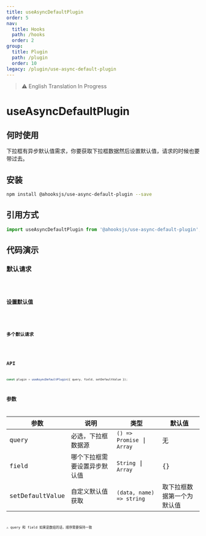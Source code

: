 ```yaml
---
title: useAsyncDefaultPlugin
order: 5
nav:
  title: Hooks
  path: /hooks
  order: 2
group:
  title: Plugin
  path: /plugin
  order: 10
legacy: /plugin/use-async-default-plugin
---
```


> ⚠️ English Translation In Progress

# useAsyncDefaultPlugin

## 何时使用

下拉框有异步默认值需求，你要获取下拉框数据然后设置默认值，请求的时候也要带过去。

## 安装

```sh
npm install @ahooksjs/use-async-default-plugin --save
```

## 引用方式

```js
import useAsyncDefaultPlugin from '@ahooksjs/use-async-default-plugin';
```

## 代码演示

### 默认请求

<code src="./demo/default.tsx" />

### 设置默认值

<code src="./demo/setDefaultValue.tsx" />

### 多个默认请求

<code src="./demo/multi.tsx" />

## API

```js
const plugin = useAsyncDefaultPlugin({ query, field, setDefaultValue });
```

## 参数

| 参数            | 说明                         | 类型                       | 默认值                     |
| --------------- | ---------------------------- | -------------------------- | -------------------------- |
| query           | 必选，下拉框数据源           | `() => Promise` \| `Array` | 无                         |
| field           | 哪个下拉框需要设置异步默认值 | `String` \| `Array`        | {}                         |
| setDefaultValue | 自定义默认值获取             | `(data, name) => string`   | 取下拉框数据第一个为默认值 |

⚠️ query 和 field 如果是数组的话，顺序需要保持一致
